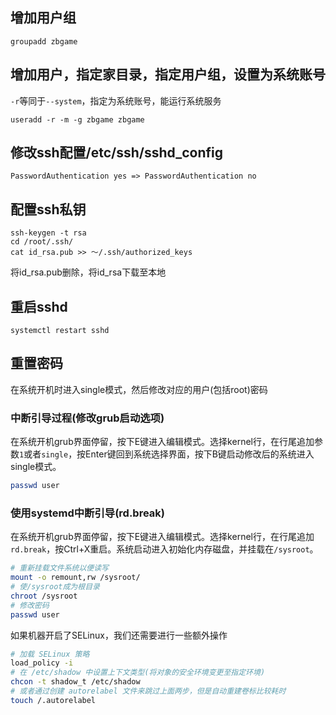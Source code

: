 
## 增加用户组

````
groupadd zbgame
````

## 增加用户，指定家目录，指定用户组，设置为系统账号

`-r`等同于`--system`，指定为系统账号，能运行系统服务

````
useradd -r -m -g zbgame zbgame
````

## 修改ssh配置/etc/ssh/sshd_config

````
PasswordAuthentication yes => PasswordAuthentication no
````

## 配置ssh私钥

````
ssh-keygen -t rsa
cd /root/.ssh/
cat id_rsa.pub >> ～/.ssh/authorized_keys
````

将id_rsa.pub删除，将id_rsa下载至本地

## 重启sshd

````
systemctl restart sshd
````

## 重置密码

在系统开机时进入single模式，然后修改对应的用户(包括root)密码

### 中断引导过程(修改grub启动选项)

在系统开机grub界面停留，按下E键进入编辑模式。选择kernel行，在行尾追加参数`1`或者`single`，按Enter键回到系统选择界面，按下B键启动修改后的系统进入single模式。

```bash
passwd user
```

### 使用systemd中断引导(rd.break)

在系统开机grub界面停留，按下E键进入编辑模式。选择kernel行，在行尾追加`rd.break`，按Ctrl+X重启。系统启动进入初始化内存磁盘，并挂载在`/sysroot`。

```bash
# 重新挂载文件系统以便读写
mount -o remount,rw /sysroot/
# 使/sysroot成为根目录
chroot /sysroot
# 修改密码
passwd user
```

如果机器开启了SELinux，我们还需要进行一些额外操作

```bash
# 加载 SELinux 策略
load_policy -i
# 在 /etc/shadow 中设置上下文类型(将对象的安全环境变更至指定环境)
chcon -t shadow_t /etc/shadow
# 或者通过创建 autorelabel 文件来跳过上面两步，但是自动重建卷标比较耗时
touch /.autorelabel
```
